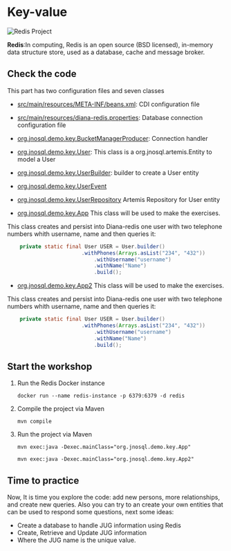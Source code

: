 # Key-value

![Redis Project](https://redis.io/images/redis-white.png)


**Redis**:In computing, Redis is an open source (BSD licensed), in-memory data structure store, used as a database, cache and message broker.


## Check the code

This part has two configuration files and seven classes


* [src/main/resources/META-INF/beans.xml](src/main/resources/META-INF/beans.xml): CDI configuration file

* [src/main/resources/diana-redis.properties](src/main/resources/diana-redis.properties): Database connection configuration file

* [org.jnosql.demo.key.BucketManagerProducer](src/main/java/org/jnosql/demo/key/BucketManagerProducer.java): Connection handler

* [org.jnosql.demo.key.User](src/main/java/org/jnosql/demo/key/User.java): This class is a org.jnosql.artemis.Entity to model a User

* [org.jnosql.demo.key.UserBuilder](src/main/java/org/jnosql/demo/key/UserBuilder.java): builder to create a User entity

* [org.jnosql.demo.key.UserEvent](src/main/java/org/jnosql/demo/key/UserEvent.java)

* [org.jnosql.demo.key.UserRepository](src/main/java/org/jnosql/demo/key/UserRepository.java)  Artemis Repository for User entity

* [org.jnosql.demo.key.App](src/main/java/org/jnosql/demo/key/App.java) This class will be used to make the exercises.

This class creates and persist into Diana-redis one user with two telephone numbers whith username, name and then queries it:

```Java
	private static final User USER = User.builder()
         				.withPhones(Arrays.asList("234", "432"))
            				.withUsername("username")
            				.withName("Name")
            				.build();

 ```

* [org.jnosql.demo.key.App2](src/main/java/org/jnosql/demo/key/App2.java) This class will be used to make the exercises.

This class creates and persist into Diana-redis one user with two telephone numbers whith username, name and then queries it:

```Java
	private static final User USER = User.builder()
         				.withPhones(Arrays.asList("234", "432"))
            				.withUsername("username")
            				.withName("Name")
            				.build();

 ```



## Start the workshop

1. Run the Redis Docker instance

	```
	docker run --name redis-instance -p 6379:6379 -d redis
	```
  
2. Compile the project via Maven 
	```
	mvn compile
	```
3. Run the project via Maven 
	```
	mvn exec:java -Dexec.mainClass="org.jnosql.demo.key.App"
	
	mvn exec:java -Dexec.mainClass="org.jnosql.demo.key.App2"
	```
	
## Time to practice

Now, It is time you explore the code: add new persons, more relationships, and create new queries. 
Also you can try to an create your own entities that can be used to respond some questions, next some ideas: 

* Create a database to handle JUG information using Redis
* Create, Retrieve and Update JUG information
* Where the JUG name is the unique value.
